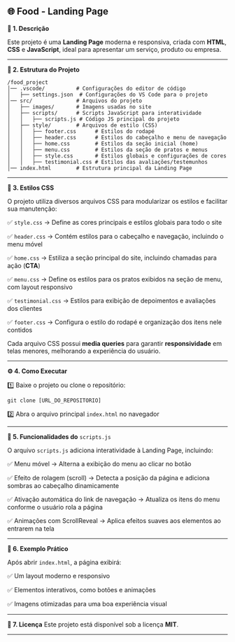 ## 🌐 Food - Landing Page ##

**🚀 1. Descrição**

Este projeto é uma **Landing Page** moderna e responsiva, criada com **HTML**, **CSS** e **JavaScript**, ideal para apresentar um serviço, produto ou empresa.

<hr>

**📁 2. Estrutura do Projeto**

```
/food_project
│── .vscode/          # Configurações do editor de código
│   ├── settings.json  # Configurações do VS Code para o projeto
│── src/              # Arquivos do projeto
│   ├── images/       # Imagens usadas no site
│   ├── scripts/      # Scripts JavaScript para interatividade
│   │   ├── scripts.js # Código JS principal do projeto
│   ├── style/        # Arquivos de estilo (CSS)
│   │   ├── footer.css      # Estilos do rodapé
│   │   ├── header.css      # Estilos do cabeçalho e menu de navegação
│   │   ├── home.css        # Estilos da seção inicial (home)
│   │   ├── menu.css        # Estilos da seção de pratos e menus
│   │   ├── style.css       # Estilos globais e configurações de cores
│   │   ├── testimonial.css # Estilos das avaliações/testemunhos
│── index.html        # Estrutura principal da Landing Page

```

<hr>

**🎨 3. Estilos CSS**

O projeto utiliza diversos arquivos CSS para modularizar os estilos e facilitar sua manutenção:

✅ ```style.css``` → Define as cores principais e estilos globais para todo o site 

✅ ```header.css``` → Contém estilos para o cabeçalho e navegação, incluindo o menu móvel 

✅ ```home.css``` → Estiliza a seção principal do site, incluindo chamadas para ação (**CTA**) 

✅ ```menu.css``` → Define os estilos para os pratos exibidos na seção de menu, com layout responsivo 

✅ ```testimonial.css``` → Estilos para exibição de depoimentos e avaliações dos clientes 

✅ ```footer.css``` → Configura o estilo do rodapé e organização dos itens nele contidos

Cada arquivo CSS possui **media queries** para garantir **responsividade** em telas menores, melhorando a experiência do usuário.

<hr>

**⚙️ 4. Como Executar**

1️⃣ Baixe o projeto ou clone o repositório:

``` git clone [URL_DO_REPOSITORIO] ```

2️⃣ Abra o arquivo principal ```index.html``` no navegador

<hr>

**🎯 5. Funcionalidades do** ```scripts.js```

O arquivo ```scripts.js``` adiciona interatividade à Landing Page, incluindo:

✅ Menu móvel → Alterna a exibição do menu ao clicar no botão 

✅ Efeito de rolagem (scroll) → Detecta a posição da página e adiciona sombras ao cabeçalho dinamicamente 

✅ Ativação automática do link de navegação → Atualiza os itens do menu conforme o usuário rola a página 

✅ Animações com ScrollReveal → Aplica efeitos suaves aos elementos ao entrarem na tela

<hr>

**🎯 6. Exemplo Prático**

Após abrir ```index.html```, a página exibirá:

✅ Um layout moderno e responsivo 

✅ Elementos interativos, como botões e animações

✅ Imagens otimizadas para uma boa experiência visual

<hr>

**📜 7. Licença**
Este projeto está disponível sob a licença **MIT**.

<hr>
